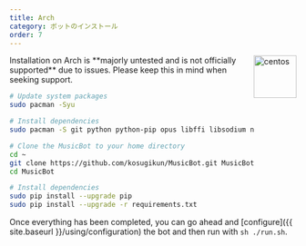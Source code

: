 ```yaml
---
title: Arch
category: ボットのインストール
order: 7
---
```


<img class="doc-img" src="{{ site.baseurl }}/images/arch.png" alt="centos" style="width: 75px; float: right;"/>
Installation on Arch is **majorly untested and is not officially supported** due to issues. Please keep this in mind when seeking support.

~~~ bash
# Update system packages
sudo pacman -Syu

# Install dependencies
sudo pacman -S git python python-pip opus libffi libsodium ncurses gdbm glibc zlib sqlite tk openssl ffmpeg

# Clone the MusicBot to your home directory
cd ~
git clone https://github.com/kosugikun/MusicBot.git MusicBot -b master
cd MusicBot

# Install dependencies
sudo pip install --upgrade pip
sudo pip install --upgrade -r requirements.txt
~~~

Once everything has been completed, you can go ahead and [configure]({{ site.baseurl }}/using/configuration) the bot and then run with `sh ./run.sh`.
